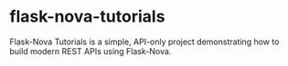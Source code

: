 # flask-nova-tutorials
Flask-Nova Tutorials is a simple, API-only project demonstrating how to build modern REST APIs using Flask-Nova.
